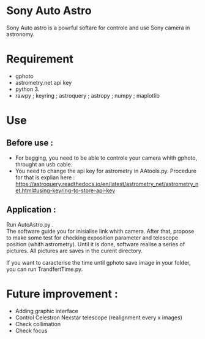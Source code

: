 # Sony Auto Astro

Sony Auto astro is  a powrful softare for controle and use Sony camera in astronomy.

# Requirement 
- gphoto 
- astrometry.net api key
- python 3.
- rawpy ; keyring ; astroquery ; astropy ; numpy ; maplotlib

# Use
## Before use :

- For begging, you need to be able to controle your camera whith gphoto, throught an usb cable.   
- You need to change the api key for astrometry in AAtools.py. Procedure for that is explian here : https://astroquery.readthedocs.io/en/latest/astrometry_net/astrometry_net.html#using-keyring-to-store-api-key 

## Application :

Run AutoAstro.py .   
The software guide you for inisialise link whith camera. After that, propose to make some test for checking exposition parameter and telescope position (whith astrometry). Until it is done, software realise a series of pictures. All pictures are saves in the curent directory.     

If you want to caracterise the time until gphoto save image in your folder, you can run TrandfertTime.py.

# Future improvement :
- Adding graphic interface
- Control Celestron Nexstar telescope (realignment every x images)
- Check collimation
- Check focus